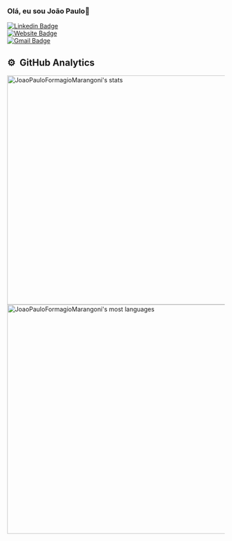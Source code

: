 ### Olá, eu sou João Paulo👋

[![Linkedin Badge](https://img.shields.io/badge/-João%20Paulo%20F.%20Marangoni-0a66c2?style=flat&logo=Linkedin&logoColor=white&link=https://www.linkedin.com/in/joão-paulo-f-marangoni/)](https://www.linkedin.com/in/joão-paulo-f-marangoni/) <br>
[![Website Badge](https://img.shields.io/badge/website-João%20Paulo%20FM-%23564886?style=flat&link=https://joaopaulofm.vercel.app)](https://joaopaulofm.vercel.app) <br>
[![Gmail Badge](https://img.shields.io/badge/-joaopauloformagio@gmail.com-f14236?style=flat&logo=Gmail&logoColor=white&link=mailto:joaopauloformagio@gmail.com)](mailto:joaopauloformagio@gmail.com)

## ⚙️ &nbsp;GitHub Analytics

<p align="left">
<img width="530em" src="https://github-readme-stats.vercel.app/api?username=JoaoPauloFormagioMarangoni&show_icons=true&theme=vision-friendly-dark" alt="JoaoPauloFormagioMarangoni's stats"/>
<img width="530em" src="https://github-readme-stats.vercel.app/api/top-langs/?username=JoaoPauloFormagioMarangoni&layout=compact&theme=vision-friendly-dark" alt="JoaoPauloFormagioMarangoni's most languages"/>
</p>
